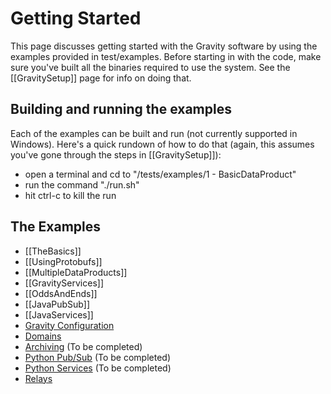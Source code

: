 
# Getting Started #

This page discusses getting started with the Gravity software by using the examples provided in test/examples.  Before starting in with the code, make sure you've built all the binaries required to use the system.  See the [[GravitySetup]] page for info on doing that.

## Building and running the examples ##

Each of the examples can be built and run (not currently supported in Windows).  Here's a quick rundown of how to do that (again, this assumes you've gone through the steps in [[GravitySetup]]):
* open a terminal and cd to "<gravity root>/tests/examples/1 - BasicDataProduct"
* run the command "./run.sh"
* hit ctrl-c to kill the run

## The Examples ##
* [[TheBasics]]
* [[UsingProtobufs]]
* [[MultipleDataProducts]]
* [[GravityServices]]
* [[OddsAndEnds]]
* [[JavaPubSub]]
* [[JavaServices]]
* [Gravity Configuration](GravityConfigFile)
* [Domains](GravityDomains)
* [Archiving](GravityArchiving) (To be completed)
* [Python Pub/Sub](PythonPubSub) (To be completed)
* [Python Services](PythonServices) (To be completed)
* [Relays](GravityRelays)

